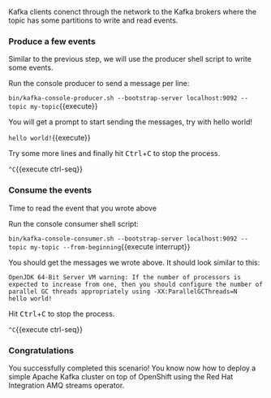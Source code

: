 Kafka clients conenct through the network to the Kafka brokers where the topic has some partitions to write and read events.

### Produce a few events

Similar to the previous step, we will use the producer shell script to write some events.

Run the console producer to send a message per line:

`bin/kafka-console-producer.sh --bootstrap-server localhost:9092 --topic my-topic`{{execute}}

You will get a prompt to start sending the messages, try with hello world!

`hello world!`{{execute}}

Try some more lines and finally hit <kbd>Ctrl</kbd>+<kbd>C</kbd> to stop the process.

`^C`{{execute ctrl-seq}}

### Consume the events

Time to read the event that you wrote above

Run the console consumer shell script:

`bin/kafka-console-consumer.sh --bootstrap-server localhost:9092 --topic my-topic --from-beginning`{{execute interrupt}}

You should get the messages we wrote above. It should look similar to this:

```
OpenJDK 64-Bit Server VM warning: If the number of processors is expected to increase from one, then you should configure the number of parallel GC threads appropriately using -XX:ParallelGCThreads=N
hello world!
```

Hit <kbd>Ctrl</kbd>+<kbd>C</kbd> to stop the process.

`^C`{{execute ctrl-seq}}

### Congratulations

You successfully completed this scenario! You know now how to deploy a simple Apache Kafka cluster on top of OpenShift using the Red Hat Integration AMQ streams operator.
